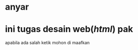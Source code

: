 # anyar 
<h1 class="judul">ini tugas desain web(<i>html</i>) pak</h1> 
apabila ada salah ketik mohon di maafkan




